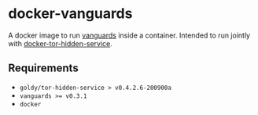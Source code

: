 # docker-vanguards

A docker image to run [vanguards](https://github.com/mikeperry-tor/vanguards) inside a container. Intended to run jointly
with
[docker-tor-hidden-service](https://github.com/onionltd/docker-tor-hidden-service).

## Requirements

* `goldy/tor-hidden-service > v0.4.2.6-200900a`
* `vanguards >= v0.3.1`
* `docker`

